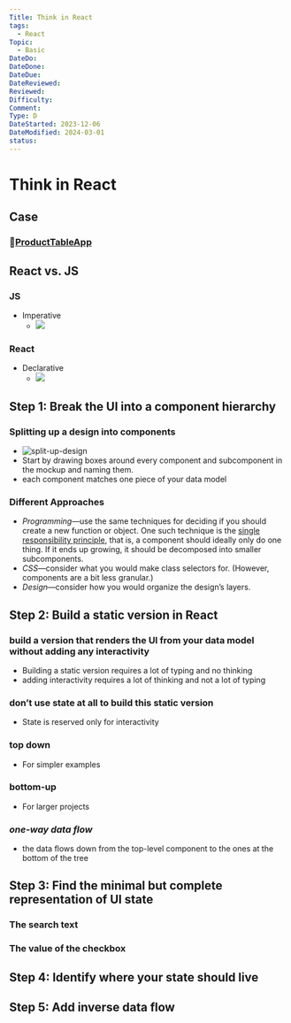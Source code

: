 ```yaml
---
Title: Think in React
tags:
  - React
Topic:
  - Basic
DateDo: 
DateDone: 
DateDue: 
DateReviewed: 
Reviewed: 
Difficulty: 
Comment: 
Type: D
DateStarted: 2023-12-06
DateModified: 2024-03-01
status:
---
```


# Think in React

## Case

### 📌[ProductTableApp](../../DB-React-Components/ProductTableApp.md)

## React vs. JS

### JS
- Imperative
    - ![](Paste%20image%201701516791954image.png)

### React
- Declarative
    - ![](Paste%20image%201701516813982image.png)

## Step 1: **Break the UI** into a component hierarchy

### Splitting up a design into components
- ![split-up-design](https://react.dev/images/docs/s_thinking-in-react_ui_outline.png)
- Start by drawing boxes around every component and subcomponent in the mockup and naming them.
- each component matches one piece of your data model

### Different Approaches
- _Programming_—use the same techniques for deciding if you should create a new function or object. One such technique is the [single responsibility principle](https://en.wikipedia.org/wiki/Single_responsibility_principle), that is, a component should ideally only do one thing. If it ends up growing, it should be decomposed into smaller subcomponents.
- _CSS_—consider what you would make class selectors for. (However, components are a bit less granular.)
- _Design_—consider how you would organize the design’s layers.

## Step 2: Build a **static version** in React

### build a version that renders the UI from your data model without adding any interactivity
- Building a static version requires a lot of typing and no thinking
- adding interactivity requires a lot of thinking and not a lot of typing

### don’t use state at all to build this static version
- State is reserved only for interactivity

### top down
- For simpler examples

### bottom-up
- For larger projects

### _one-way data flow_
- the data flows down from the top-level component to the ones at the bottom of the tree

## Step 3: Find the minimal but complete representation of **UI state**

### The search text

### The value of the checkbox

## Step 4: Identify **where** your state should live

## Step 5: Add **inverse data flow**